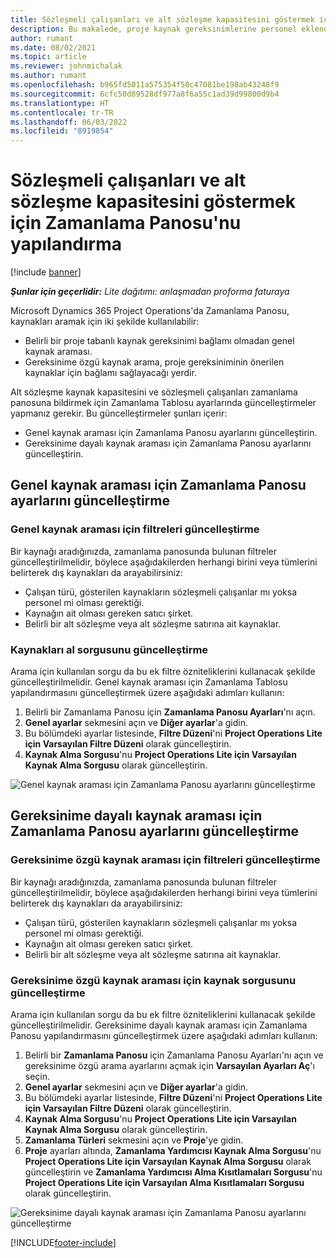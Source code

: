 ```yaml
---
title: Sözleşmeli çalışanları ve alt sözleşme kapasitesini göstermek için Zamanlama Panosu'nu yapılandırma
description: Bu makalede, proje kaynak gereksinimlerine personel eklendiğinde alt sözleşme kaynak kapasitesini göstermek üzere Microsoft Dynamics 365 Project Operations'da Zamanlama Panosu'nun nasıl yapılandırılacağı açıklanmaktadır.
author: rumant
ms.date: 08/02/2021
ms.topic: article
ms.reviewer: johnmichalak
ms.author: rumant
ms.openlocfilehash: b965fd5011a575354f50c47081be198ab43248f9
ms.sourcegitcommit: 6cfc50d89528df977a8f6a55c1ad39d99800d9b4
ms.translationtype: HT
ms.contentlocale: tr-TR
ms.lasthandoff: 06/03/2022
ms.locfileid: "8919854"
---
```

# <a name="configure-schedule-board-to-show-contract-workers-and-subcontracted-capacity"></a>Sözleşmeli çalışanları ve alt sözleşme kapasitesini göstermek için Zamanlama Panosu'nu yapılandırma 

[!include [banner](../../includes/dataverse-preview.md)]

_**Şunlar için geçerlidir:** Lite dağıtımı: anlaşmadan proforma faturaya_

Microsoft Dynamics 365 Project Operations'da Zamanlama Panosu, kaynakları aramak için iki şekilde kullanılabilir:

- Belirli bir proje tabanlı kaynak gereksinimi bağlamı olmadan genel kaynak araması.
- Gereksinime özgü kaynak arama, proje gereksiniminin önerilen kaynaklar için bağlamı sağlayacağı yerdir.

Alt sözleşme kaynak kapasitesini ve sözleşmeli çalışanları zamanlama panosuna bildirmek için Zamanlama Tablosu ayarlarında güncelleştirmeler yapmanız gerekir. Bu güncelleştirmeler şunları içerir: 
- Genel kaynak araması için Zamanlama Panosu ayarlarını güncelleştirin.
- Gereksinime dayalı kaynak araması için Zamanlama Panosu ayarlarını güncelleştirin.

## <a name="update-schedule-board-settings-for-general-resource-search"></a>Genel kaynak araması için Zamanlama Panosu ayarlarını güncelleştirme
### <a name="update-filters-for-general-resource-search"></a>Genel kaynak araması için filtreleri güncelleştirme
Bir kaynağı aradığınızda, zamanlama panosunda bulunan filtreler güncelleştirilmelidir, böylece aşağıdakilerden herhangi birini veya tümlerini belirterek dış kaynakları da arayabilirsiniz:
  - Çalışan türü, gösterilen kaynakların sözleşmeli çalışanlar mı yoksa personel mi olması gerektiği.
  - Kaynağın ait olması gereken satıcı şirket.
  - Belirli bir alt sözleşme veya alt sözleşme satırına ait kaynaklar.
    
### <a name="update-retrieve-resource-query"></a>Kaynakları al sorgusunu güncelleştirme
Arama için kullanılan sorgu da bu ek filtre özniteliklerini kullanacak şekilde güncelleştirilmelidir. Genel kaynak araması için Zamanlama Tablosu yapılandırmasını güncelleştirmek üzere aşağıdaki adımları kullanın:  
1. Belirli bir Zamanlama Panosu için **Zamanlama Panosu Ayarları**'nı açın.
2. **Genel ayarlar** sekmesini açın ve **Diğer ayarlar**'a gidin.
3. Bu bölümdeki ayarlar listesinde, **Filtre Düzeni**'ni **Project Operations Lite için Varsayılan Filtre Düzeni** olarak güncelleştirin.
4. **Kaynak Alma Sorgusu**'nu **Project Operations Lite için Varsayılan Kaynak Alma Sorgusu** olarak güncelleştirin.

![Genel kaynak araması için Zamanlama Panosu ayarlarını güncelleştirme](../media/BoardSettings.png)  

## <a name="update-schedule-board-settings-for-requirementbased-resource-search"></a>Gereksinime dayalı kaynak araması için Zamanlama Panosu ayarlarını güncelleştirme
### <a name="update-filters-for-requirement-specific-resource-search"></a>Gereksinime özgü kaynak araması için filtreleri güncelleştirme 
Bir kaynağı aradığınızda, zamanlama panosunda bulunan filtreler güncelleştirilmelidir, böylece aşağıdakilerden herhangi birini veya tümlerini belirterek dış kaynakları da arayabilirsiniz:
 - Çalışan türü, gösterilen kaynakların sözleşmeli çalışanlar mı yoksa personel mi olması gerektiği.
 - Kaynağın ait olması gereken satıcı şirket.
 - Belirli bir alt sözleşme veya alt sözleşme satırına ait kaynaklar.

### <a name="update-retrieve-resource-query-for-requirement-specific-resource-search"></a>Gereksinime özgü kaynak araması için kaynak sorgusunu güncelleştirme 
Arama için kullanılan sorgu da bu ek filtre özniteliklerini kullanacak şekilde güncelleştirilmelidir. Gereksinime dayalı kaynak araması için Zamanlama Panosu yapılandırmasını güncelleştirmek üzere aşağıdaki adımları kullanın:

1. Belirli bir **Zamanlama Panosu** için Zamanlama Panosu Ayarları'nı açın ve gereksinime özgü arama ayarlarını açmak için **Varsayılan Ayarları Aç**'ı seçin.
2. **Genel ayarlar** sekmesini açın ve **Diğer ayarlar**'a gidin.
3. Bu bölümdeki ayarlar listesinde, **Filtre Düzeni**'ni **Project Operations Lite için Varsayılan Filtre Düzeni** olarak güncelleştirin.
4. **Kaynak Alma Sorgusu**'nu **Project Operations Lite için Varsayılan Kaynak Alma Sorgusu** olarak güncelleştirin.
5. **Zamanlama Türleri** sekmesini açın ve **Proje**'ye gidin.
6. **Proje** ayarları altında, **Zamanlama Yardımcısı Kaynak Alma Sorgusu**'nu **Project Operations Lite için Varsayılan Kaynak Alma Sorgusu** olarak güncelleştirin ve **Zamanlama Yardımcısı Alma Kısıtlamaları Sorgusu**'nu **Project Operations Lite için Varsayılan Alma Kısıtlamaları Sorgusu** olarak güncelleştirin.

![Gereksinime dayalı kaynak araması için Zamanlama Panosu ayarlarını güncelleştirme](../media/SASettings.png)  

[!INCLUDE[footer-include](../../includes/footer-banner.md)]

